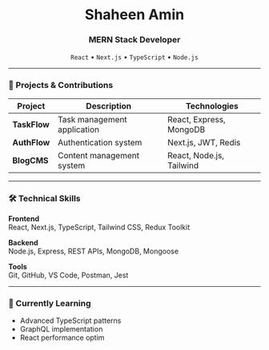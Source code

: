 <h1 align="center">Shaheen Amin</h1>
<h3 align="center">MERN Stack Developer</h3>

<p align="center">
  <code>React</code> • 
  <code>Next.js</code> • 
  <code>TypeScript</code> • 
  <code>Node.js</code>
</p>

---

### 🚀 Projects & Contributions

| Project       | Description                     | Technologies               |
|---------------|---------------------------------|----------------------------|
| **TaskFlow**  | Task management application     | React, Express, MongoDB    |
| **AuthFlow**  | Authentication system           | Next.js, JWT, Redis        |
| **BlogCMS**   | Content management system       | React, Node.js, Tailwind   |

---

### 🛠 Technical Skills

**Frontend**  
React, Next.js, TypeScript, Tailwind CSS, Redux Toolkit

**Backend**  
Node.js, Express, REST APIs, MongoDB, Mongoose

**Tools**  
Git, GitHub, VS Code, Postman, Jest

---

### 🌱 Currently Learning
- Advanced TypeScript patterns
- GraphQL implementation
- React performance optim

